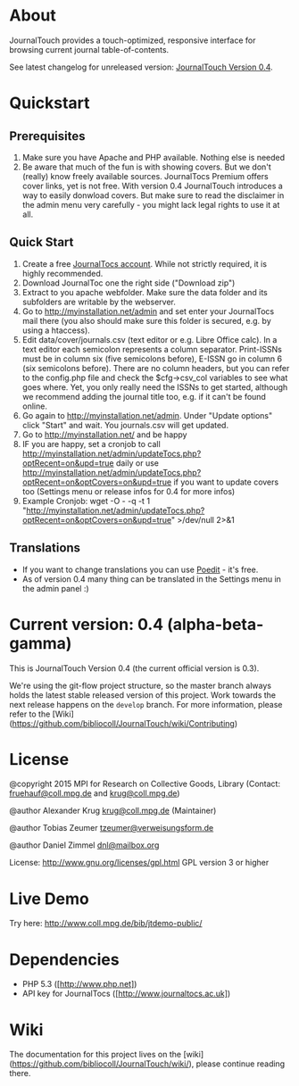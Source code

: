# About
JournalTouch provides a touch-optimized, responsive interface for browsing current journal table-of-contents.

See latest changelog for unreleased version: [JournalTouch Version 0.4](doc/github/version_0.4_unreleased.md).

# Quickstart
## Prerequisites
1. Make sure you have Apache and PHP available. Nothing else is needed
2. Be aware that much of the fun is with showing covers. But we don't (really) know freely available sources. JournalTocs Premium offers cover links, yet is not free. With version 0.4 JournalTouch introduces a way to easily donwload covers. But make sure to read the disclaimer in the admin menu very carefully - you might lack legal rights to use it at all.

## Quick Start
1. Create a free [JournalTocs account](http://www.journaltocs.ac.uk/index.php?action=register). While not strictly required, it is highly recommended.
2. Download JournalToc one the right side ("Download zip")
3. Extract to you apache webfolder. Make sure the data folder and its subfolders are writable by the webserver.
4. Go to http://myinstallation.net/admin and set enter your JournalTocs mail there (you also should make sure this folder is secured, e.g. by using a htaccess).
5. Edit data/cover/journals.csv (text editor or e.g. Libre Office calc). In a text editor each semicolon represents a column separator. Print-ISSNs must be in column six (five semicolons before), E-ISSN go in column 6 (six semicolons before). There are no column headers, but you can refer to the config.php file and check the $cfg->csv_col variables to see what goes where. Yet, you only really need the ISSNs to get started, although we recommend adding the journal title too, e.g. if it can't be found online.
6. Go again to http://myinstallation.net/admin. Under "Update options" click "Start" and wait. You journals.csv will get updated.
7. Go to http://myinstallation.net/ and be happy
8. IF you are happy, set a cronjob to call http://myinstallation.net/admin/updateTocs.php?optRecent=on&upd=true daily or use http://myinstallation.net/admin/updateTocs.php?optRecent=on&optCovers=on&upd=true if you want to update covers too (Settings menu or release infos for 0.4 for more infos)
  1. Example Cronjob: wget -O - -q -t 1 "http://myinstallation.net/admin/updateTocs.php?optRecent=on&optCovers=on&upd=true" >/dev/null 2>&1


## Translations
- If you want to change translations you can use [Poedit](https://poedit.net/) - it's free.
- As of version 0.4 many thing can be translated in the Settings menu in the admin panel :)

# Current version: 0.4 (alpha-beta-gamma)
This is JournalTouch Version 0.4 (the current official version is 0.3).

We're using the git-flow project structure, so the master branch always holds the latest stable released version of this project.
Work towards the next release happens on the `develop` branch. For more information, please refer to the [Wiki] (https://github.com/bibliocoll/JournalTouch/wiki/Contributing)

# License
@copyright 2015 MPI for Research on Collective Goods, Library
(Contact: fruehauf@coll.mpg.de and krug@coll.mpg.de)

@author Alexander Krug <krug@coll.mpg.de> (Maintainer)

@author Tobias Zeumer <tzeumer@verweisungsform.de>

@author Daniel Zimmel <dnl@mailbox.org>

License: http://www.gnu.org/licenses/gpl.html GPL version 3 or higher

# Live Demo
Try here: http://www.coll.mpg.de/bib/jtdemo-public/

# Dependencies
- PHP 5.3 ([http://www.php.net])
- API key for JournalTocs ([http://www.journaltocs.ac.uk])

# Wiki
The documentation for this project lives on the [wiki] (https://github.com/bibliocoll/JournalTouch/wiki/), please continue reading there.
